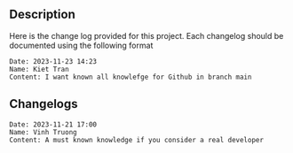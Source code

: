 ## Description
Here is the change log provided for this project. Each changelog should be documented using the following format

```
Date: 2023-11-23 14:23
Name: Kiet Tran	
Content: I want known all knowlefge for Github in branch main
```

## Changelogs

```
Date: 2023-11-21 17:00
Name: Vinh Truong
Content: A must known knowledge if you consider a real developer
```
